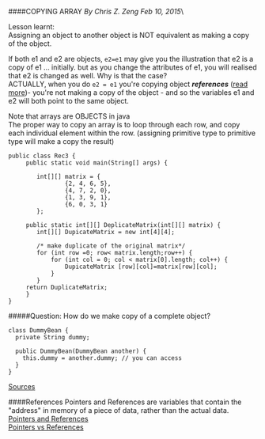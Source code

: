 

####COPYING ARRAY
*By Chris Z. Zeng Feb 10, 2015*\

Lesson learnt:\
Assigning an object to another object is NOT equivalent as making a copy of the object.

If both e1 and e2 are objects, ```e2=e1``` may give you the illustration that e2 is a copy of e1 ... initially. but as you change the attributes of e1, you will realised that e2 is changed as well. Why is that the case?\
ACTUALLY, when you do ```e2 = e1``` you're copying object ***references*** ([read more](http://en.wikipedia.org/wiki/Reference_(computer_science)))- you're not making a copy of the object - and so the variables e1 and e2 will both point to the same object.

Note that arrays are OBJECTS in java\
The proper way to copy an array is to loop through each row, and copy each individual element within the row. (assigning primitive type to primitive type will make a copy the result)

```
public class Rec3 {
     public static void main(String[] args) {

		int[][] matrix = {
				{2, 4, 6, 5},
				{4, 7, 2, 0},
				{1, 3, 9, 1},
				{6, 0, 3, 1}
		};  

     public static int[][] DeplicateMatrix(int[][] matrix) {
		int[][] DupicateMatrix = new int[4][4];

		/* make duplicate of the original matrix*/
		for (int row =0; row< matrix.length;row++) {
			for (int col = 0; col < matrix[0].length; col++) {
				DupicateMatrix [row][col]=matrix[row][col];   
			}
		}
     return DuplicateMatrix;
     }
}
```


#####Question: 
How do we make copy of a complete object?
```
class DummyBean {
  private String dummy;

  public DummyBean(DummyBean another) {
    this.dummy = another.dummy; // you can access  
  }
}
```
[Sources](http://stackoverflow.com/questions/869033/how-do-i-copy-an-object-in-java)

####References
Pointers and References are variables that contain the "address" in memory of a piece of data, rather than the actual data.\
[Pointers and References](http://www.cs.utah.edu/~germain/PPS/Topics/pointers_and_references.html)\
[Pointers vs References](http://www.embedded.com/electronics-blogs/programming-pointers/4023307/References-vs-Pointers)



